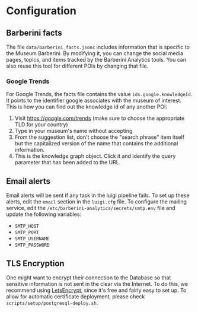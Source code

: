 # Configuration

## Barberini facts

The file `data/barberini_facts.jsonc` includes information that is specific to the Museum Barberini.
By modifying it, you can change the social media pages, topics, and items tracked by the Barberini Analytics tools.
You can also reuse this tool for different POIs by changing that file.

### Google Trends

For Google Trends, the facts file contains the value `ids.google.knowledgeId`.
It points to the identifier google associates with the museum of interest.
This is how you can find out the knowledge id of any another POI:

1. Visit https://google.com/trends (make sure to choose the appropriate TLD for your country)
2. Type in your museum's name without accepting
3. From the suggestion list, don't choose the "search phrase" item itself but the capitalized version of the name that contains the additional information.
4. This is the knowledge graph object.
   Click it and identify the query parameter that has been added to the URL.

## Email alerts

Email alerts will be sent if any task in the luigi pipeline fails.
To set up these alerts, edit the `email` section in the `luigi.cfg` file.
To configure the mailing service, edit the `/etc/barberini-analytics/secrets/smtp.env` file and update the following variables:

- `SMTP_HOST`
- `SMTP_PORT`
- `SMTP_USERNAME`
- `SMTP_PASSWORD`

## TLS Encryption
One might want to encrypt their connection to the Database so that sensitive information is not sent in the clear via the Internet.
To do this, we recommend using [LetsEncrypt](https://letsencrypt.org/), since it's free and fairly easy to set up.
To allow for automatic certificate deployment, please check `scripts/setup/postgresql-deploy.sh`.
